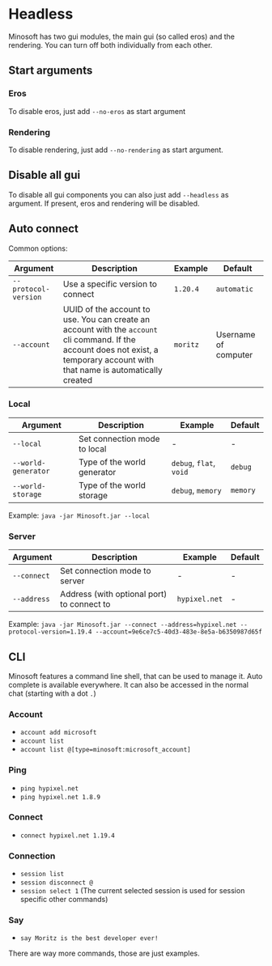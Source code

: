 # Headless

Minosoft has two gui modules, the main gui (so called eros) and the rendering.
You can turn off both individually from each other.

## Start arguments

### Eros

To disable eros, just add `--no-eros` as start argument

### Rendering

To disable rendering, just add `--no-rendering` as start argument.

## Disable all gui

To disable all gui components you can also just add `--headless` as argument.
If present, eros and rendering will be disabled.

## Auto connect

Common options:

| Argument             | Description                                                                                                                                                                      | Example  | Default              |
|----------------------|----------------------------------------------------------------------------------------------------------------------------------------------------------------------------------|----------|----------------------|
| `--protocol-version` | Use a specific version to connect                                                                                                                                                | `1.20.4` | `automatic`          |
| `--account`          | UUID of the account to use. You can create an account with the `account` cli command. If the account does not exist, a temporary account with that name is automatically created | `moritz` | Username of computer |

### Local

| Argument            | Description                  | Example                 | Default  |
|---------------------|------------------------------|-------------------------|----------|
| `--local`           | Set connection mode to local | -                       | -        |
| `--world-generator` | Type of the world generator  | `debug`, `flat`, `void` | `debug`  |
| `--world-storage`   | Type of the world storage    | `debug`, `memory`       | `memory` |

Example: `java -jar Minosoft.jar --local`

### Server

| Argument    | Description                                | Example       | Default |
|-------------|--------------------------------------------|---------------|---------|
| `--connect` | Set connection mode to server              | -             | -       |
| `--address` | Address (with optional port) to connect to | `hypixel.net` | -       |

Example: `java -jar Minosoft.jar --connect --address=hypixel.net --protocol-version=1.19.4 --account=9e6ce7c5-40d3-483e-8e5a-b6350987d65f`

## CLI

Minosoft features a command line shell, that can be used to manage it. Auto complete is available everywhere. It can also be accessed in the normal chat (starting with a dot `.`)

### Account

- `account add microsoft`
- `account list`
- `account list @[type=minosoft:microsoft_account]`

### Ping

- `ping hypixel.net`
- `ping hypixel.net 1.8.9`

### Connect

- `connect hypixel.net 1.19.4`

### Connection

- `session list`
- `session disconnect @`
- `session select 1` (The current selected session is used for session specific other commands)

### Say

- `say Moritz is the best developer ever!`

There are way more commands, those are just examples.
